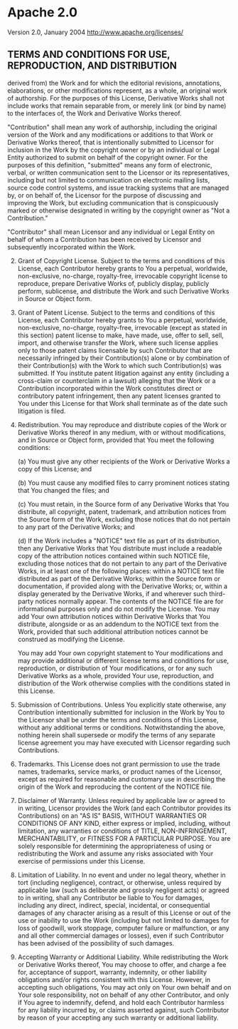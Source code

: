 # Apache 2.0

Version 2.0, January 2004 <http://www.apache.org/licenses/>

## TERMS AND CONDITIONS FOR USE, REPRODUCTION, AND DISTRIBUTION


   derived from) the Work and for which the editorial revisions, annotations, elaborations, or other
   modifications represent, as a whole, an original work of authorship. For the purposes of this
   License, Derivative Works shall not include works that remain separable from, or merely link (or
   bind by name) to the interfaces of, the Work and Derivative Works thereof.

   "Contribution" shall mean any work of authorship, including the original version of the Work and
   any modifications or additions to that Work or Derivative Works thereof, that is intentionally
   submitted to Licensor for inclusion in the Work by the copyright owner or by an individual or
   Legal Entity authorized to submit on behalf of the copyright owner. For the purposes of this
   definition, "submitted" means any form of electronic, verbal, or written communication sent to
   the Licensor or its representatives, including but not limited to communication on electronic
   mailing lists, source code control systems, and issue tracking systems that are managed by, or on
   behalf of, the Licensor for the purpose of discussing and improving the Work, but excluding
   communication that is conspicuously marked or otherwise designated in writing by the copyright
   owner as "Not a Contribution."

   "Contributor" shall mean Licensor and any individual or Legal Entity on behalf of whom a
   Contribution has been received by Licensor and subsequently incorporated within the Work.

2. Grant of Copyright License. Subject to the terms and conditions of this License, each Contributor
   hereby grants to You a perpetual, worldwide, non-exclusive, no-charge, royalty-free, irrevocable
   copyright license to reproduce, prepare Derivative Works of, publicly display, publicly perform,
   sublicense, and distribute the Work and such Derivative Works in Source or Object form.

3. Grant of Patent License. Subject to the terms and conditions of this License, each Contributor
   hereby grants to You a perpetual, worldwide, non-exclusive, no-charge, royalty-free, irrevocable
   (except as stated in this section) patent license to make, have made, use, offer to sell, sell,
   import, and otherwise transfer the Work, where such license applies only to those patent claims
   licensable by such Contributor that are necessarily infringed by their Contribution(s) alone or
   by combination of their Contribution(s) with the Work to which such Contribution(s) was
   submitted. If You institute patent litigation against any entity (including a cross-claim or
   counterclaim in a lawsuit) alleging that the Work or a Contribution incorporated within the Work
   constitutes direct or contributory patent infringement, then any patent licenses granted to You
   under this License for that Work shall terminate as of the date such litigation is filed.

4. Redistribution. You may reproduce and distribute copies of the Work or Derivative Works thereof
   in any medium, with or without modifications, and in Source or Object form, provided that You
   meet the following conditions:

   (a) You must give any other recipients of the Work or Derivative Works a copy of this License;
   and

   (b) You must cause any modified files to carry prominent notices stating that You changed the
   files; and

   (c) You must retain, in the Source form of any Derivative Works that You distribute, all
   copyright, patent, trademark, and attribution notices from the Source form of the Work, excluding
   those notices that do not pertain to any part of the Derivative Works; and

   (d) If the Work includes a "NOTICE" text file as part of its distribution, then any Derivative
   Works that You distribute must include a readable copy of the attribution notices contained
   within such NOTICE file, excluding those notices that do not pertain to any part of the
   Derivative Works, in at least one of the following places: within a NOTICE text file distributed
   as part of the Derivative Works; within the Source form or documentation, if provided along with
   the Derivative Works; or, within a display generated by the Derivative Works, if and wherever
   such third-party notices normally appear. The contents of the NOTICE file are for informational
   purposes only and do not modify the License. You may add Your own attribution notices within
   Derivative Works that You distribute, alongside or as an addendum to the NOTICE text from the
   Work, provided that such additional attribution notices cannot be construed as modifying the
   License.

   You may add Your own copyright statement to Your modifications and may provide additional or
   different license terms and conditions for use, reproduction, or distribution of Your
   modifications, or for any such Derivative Works as a whole, provided Your use, reproduction, and
   distribution of the Work otherwise complies with the conditions stated in this License.

5. Submission of Contributions. Unless You explicitly state otherwise, any Contribution
   intentionally submitted for inclusion in the Work by You to the Licensor shall be under the terms
   and conditions of this License, without any additional terms or conditions. Notwithstanding the
   above, nothing herein shall supersede or modify the terms of any separate license agreement you
   may have executed with Licensor regarding such Contributions.

6. Trademarks. This License does not grant permission to use the trade names, trademarks, service
   marks, or product names of the Licensor, except as required for reasonable and customary use in
   describing the origin of the Work and reproducing the content of the NOTICE file.

7. Disclaimer of Warranty. Unless required by applicable law or agreed to in writing, Licensor
   provides the Work (and each Contributor provides its Contributions) on an "AS IS" BASIS, WITHOUT
   WARRANTIES OR CONDITIONS OF ANY KIND, either express or implied, including, without limitation,
   any warranties or conditions of TITLE, NON-INFRINGEMENT, MERCHANTABILITY, or FITNESS FOR A
   PARTICULAR PURPOSE. You are solely responsible for determining the appropriateness of using or
   redistributing the Work and assume any risks associated with Your exercise of permissions under
   this License.

8. Limitation of Liability. In no event and under no legal theory, whether in tort (including
   negligence), contract, or otherwise, unless required by applicable law (such as deliberate and
   grossly negligent acts) or agreed to in writing, shall any Contributor be liable to You for
   damages, including any direct, indirect, special, incidental, or consequential damages of any
   character arising as a result of this License or out of the use or inability to use the Work
   (including but not limited to damages for loss of goodwill, work stoppage, computer failure or
   malfunction, or any and all other commercial damages or losses), even if such Contributor has
   been advised of the possibility of such damages.

9. Accepting Warranty or Additional Liability. While redistributing the Work or Derivative Works
   thereof, You may choose to offer, and charge a fee for, acceptance of support, warranty,
   indemnity, or other liability obligations and/or rights consistent with this License. However, in
   accepting such obligations, You may act only on Your own behalf and on Your sole responsibility,
   not on behalf of any other Contributor, and only if You agree to indemnify, defend, and hold each
   Contributor harmless for any liability incurred by, or claims asserted against, such Contributor
   by reason of your accepting any such warranty or additional liability.
